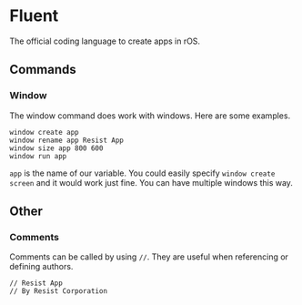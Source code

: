 # Fluent
The official coding language to create apps in rOS.

## Commands
### Window
The window command does work with windows. Here are some examples.
```
window create app
window rename app Resist App
window size app 800 600
window run app
```
```app``` is the name of our variable. You could easily specify ```window create screen``` and it would work just fine. You can have multiple windows this way.

## Other
### Comments
Comments can be called by using ```//```. They are useful when referencing or defining authors.
```
// Resist App
// By Resist Corporation
```
